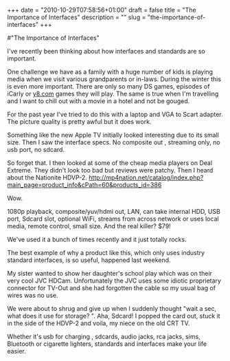 +++
date = "2010-10-29T07:58:56+01:00"
draft = false
title = "The Importance of Interfaces"
description = ""
slug = "the-importance-of-interfaces"
+++

#"The Importance of Interfaces"


 <p>I&#39;ve recently been thinking about how interfaces and standards are so important.</p> <p>One challenge we have as a family with a huge number of kids is playing media when we visit various grandparents or in-laws. During the winter this is even more important. There are only so many DS games, episodes of iCarly or <a href="http://y8.com">y8.com</a> games they will play. The same is true when I&#39;m travelling and I want to chill out with a movie in a hotel and not be gouged.</p> <p>For the past year I&#39;ve tried to do this with a laptop and VGA to Scart adapter. The picture quality is pretty awful but it does work.</p> <p>Something like the new Apple TV initially looked interesting due to its small size. Then I saw the interface specs. No composite out , streaming only, no usb port, no sdcard.</p> <p>So forget that. I then looked at some of the cheap media players on Deal Extreme. They didn&#39;t look too bad but reviews were patchy. Then I heard about the Nationite HDVP-2. <a href="http://mp4nation.net/catalog/index.php?main_page=product_info&amp;cPath=60&amp;products_id=386">http://mp4nation.net/catalog/index.php?main_page=product_info&amp;cPath=60&amp;products_id=386</a></p> <p>Wow.</p> <p>1080p playback, composite/yuv/hdmi out, LAN, can take internal HDD, USB port, Sdcard slot, optional WiFi, streams from across network or uses local media, remote control, small size. And the real killer? $79!</p> <p>We&#39;ve used it a bunch of times recently and it just totally rocks.</p> <p>The best example of why a product like this, which only uses industry standard interfaces, is so useful, happened last weekend. </p> <p>My sister wanted to show her daughter&#39;s school play which was on their very cool JVC HDCam. Unfortunately the JVC uses some idiotic proprietary connector for TV-Out and she had forgotten the cable so my usual bag of wires was no use. </p> <p>We were about to shrug and give up when I suddenly thought &quot;wait a sec, what does it use for storage? &quot;. Aha, Sdcard! I popped the card out, stuck it in the side of the HDVP-2 and voila, my niece on the old CRT TV.</p> <p>Whether it&#39;s usb for charging , sdcards, audio jacks, rca jacks, sims, Bluetooth or cigarette lighters, standards and interfaces make your life easier.</p>
 